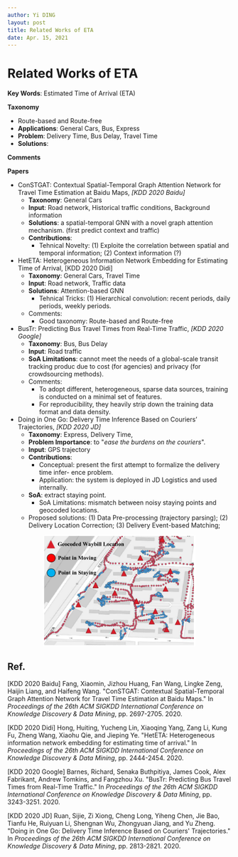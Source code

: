 ```yaml
---
author: Yi DING
layout: post
title: Related Works of ETA
date: Apr. 15, 2021
---
```

# Related Works of ETA

**Key Words**: Estimated Time of Arrival (ETA)

**Taxonomy**

* Route-based and Route-free
* **Applications**: General Cars, Bus, Express
* **Problem**: Delivery Time, Bus Delay, Travel Time
* **Solutions**:

**Comments**

**Papers**

* ConSTGAT: Contextual Spatial-Temporal Graph Attention Network for Travel Time Estimation at Baidu Maps, *[KDD 2020 Baidu]*
  * **Taxonomy**: General Cars
  * **Input**: Road network, Historical traffic conditions, Background information
  * **Solutions**: a spatial-temporal GNN with a novel graph attention mechanism. (first predict context and traffic)
  * **Contributions**:
    * Tehnical Novelty: (1) Exploite the correlation between spatial and temporal information; (2) Context information (?)
* HetETA: Heterogeneous Information Network Embedding for Estimating Time of Arrival, [KDD 2020 Didi]
  * **Taxonomy**: General Cars, Travel Time
  * **Input**: Road network,  Traffic data
  * **Solutions**: Attention-based GNN
    * Tehnical Tricks: (1) Hierarchical convolution: recent periods, daily periods, weekly periods.
  * Comments:
    * Good taxonomy: Route-based and Route-free
* BusTr: Predicting Bus Travel Times from Real-Time Traffic, *[KDD 2020 Google]*
  * **Taxonomy**: Bus, Bus Delay
  * **Input**: Road traffic
  * **SoA Limitations**: cannot meet the needs of a global-scale transit tracking produc due to cost (for agencies) and privacy (for crowdsourcing methods).
  * Comments: 
    * To adopt different, heterogeneous, sparse data sources, training is conducted on a minimal set of features.
    * For reproducibility, they heavily strip down the training data format and data density.
* Doing in One Go: Delivery Time Inference Based on Couriers’ Trajectories, *[KDD 2020 JD]*
  * **Taxonomy**: Express, Delivery Time, 
  * **Problem Importance**: to "*ease the burdens on the couriers*".
  * **Input**: GPS trajectory
  * **Contributions**:
    * Conceptual: present the first attempt to formalize the delivery time infer- ence problem.
    * Application: the system is deployed in JD Logistics and used internally.
  * **SoA**: extract staying point.
    * SoA Limitations: mismatch between noisy staying points and geocoded locations.
  * Proposed solutions: (1) Data Pre-processing (trajectory parsing); (2) Delivery Location Correction; (3) Delivery Event-based Matching;

<p align = "center">
<img src="figures/KDD2020-JD-1.png"  alt="KDD2020-JD-1" height="250">
</p>

## Ref.

[KDD 2020 Baidu] Fang, Xiaomin, Jizhou Huang, Fan Wang, Lingke Zeng, Haijin Liang, and Haifeng Wang. "ConSTGAT: Contextual Spatial-Temporal Graph Attention Network for Travel Time Estimation at Baidu Maps." In *Proceedings of the 26th ACM SIGKDD International Conference on Knowledge Discovery & Data Mining*, pp. 2697-2705. 2020.

[KDD 2020 Didi] Hong, Huiting, Yucheng Lin, Xiaoqing Yang, Zang Li, Kung Fu, Zheng Wang, Xiaohu Qie, and Jieping Ye. "HetETA: Heterogeneous information network embedding for estimating time of arrival." In *Proceedings of the 26th ACM SIGKDD International Conference on Knowledge Discovery & Data Mining*, pp. 2444-2454. 2020.

[KDD 2020 Google] Barnes, Richard, Senaka Buthpitiya, James Cook, Alex Fabrikant, Andrew Tomkins, and Fangzhou Xu. "BusTr: Predicting Bus Travel Times from Real-Time Traffic." In *Proceedings of the 26th ACM SIGKDD International Conference on Knowledge Discovery & Data Mining*, pp. 3243-3251. 2020.

[KDD 2020 JD] Ruan, Sijie, Zi Xiong, Cheng Long, Yiheng Chen, Jie Bao, Tianfu He, Ruiyuan Li, Shengnan Wu, Zhongyuan Jiang, and Yu Zheng. "Doing in One Go: Delivery Time Inference Based on Couriers' Trajectories." In *Proceedings of the 26th ACM SIGKDD International Conference on Knowledge Discovery & Data Mining*, pp. 2813-2821. 2020.



